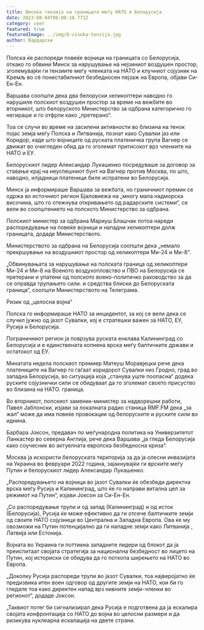 ```yaml
---
title: Висока тензија на границата меѓу НАТО и Белорусија
date: 2023-08-04T06:00:18.771Z
category: свет
featured: true
featuredImage: ../img/8-visoka-tenzija.jpg
author: Вардарски
---
```

Полска ќе распореди повеќе војници на границата со Белорусија, откако го обвини Минск за нарушување на нејзиниот воздушен простор, зголемувајќи ги тензиите меѓу членката на НАТО и клучниот сојузник на Кремљ во сè понестабилниот безбедносен пејзаж на Европа, објави Си-Ен-Ен.

Варшава соопшти дека два белоруски хеликоптери наводно го нарушиле полскиот воздушен простор за време на вежбите во вторникот, што белоруското Министерство за одбрана категорично го негираше и го отфрли како „претерано“.

Тоа се случи во време на засилени активности во близина на тенок појас земја меѓу Полска и Литванија, познат како Сувалки јаз или Коридор, каде што војниците од руската платеничка група Вагнер се движат во очигледен обид да го зголемат притисокот врз членките на НАТО и ЕУ.

Белорускиот лидер Александар Лукашенко посредуваше за договор за ставање крај на неуспешниот бунт на Вагнер против Москва, по што, наводно, илјадници платеници биле испратени во Белорусија.

Минск ја информираше Варшава за вежбата, но граничниот премин се одржа во источниот регион Бјаловиежа на „многу мала надморска височина, што го отежнува откривањето од радарските системи“, се вели во соопштението на полското Министерство за одбрана.

Полскиот министер за одбрана Мариуш Блашчак потоа нареди распоредување на повеќе војници и нападни хеликоптери долж границата, додаде Министерството.

Министерството за одбрана на Белорусија соопшти дека „немало прекршување на воздушниот простор од хеликоптери Ми-24 и Ми-8“.

„Обвинувањата за нарушување на полската граница од хеликоптери Ми-24 и Ми-8 на Военото воздухопловство и ПВО на Белорусија се претерани и упатени од полското воено-политичко раководство за да се оправда трупањето сили. и средства блиски до Белоруската граница“, соопшти Министерството на Телеграма.

Ризик од „целосна војна“

Полска го информираше НАТО за инцидентот, за кој се вели дека се случил јужно од јазот Сувалки, кој е стратешки важен за НАТО, ЕУ, Русија и Белорусија.

Пограничниот регион ја поврзува руската енклава Калининград со Белорусија и е единствената копнена врска меѓу балтичките држави и остатокот од ЕУ.

Минатата недела полскиот премиер Матеуш Моравјецки рече дека платениците на Вагнер го гаѓаат коридорот Сувалки низ Гродно, град во западна Белорусија, во ситуација која „станува уште поопасна“ додека руските сојузнички сили се обидуваат да го зголемат своето присуство во близина на НАТО. граница.

Во вторникот, полскиот заменик-министер за надворешни работи, Павел Јаблонски, изјави за локалната радио станица RMF.FM дека „за жал“ може да има повеќе провокации од белоруските и руските сили во иднина.

Барбара Јоксон, предавач по меѓународна политика на Универзитетот Ланкастер во северна Англија, рече дека Варшава „ја гледа Белорусија како соучесник во актуелната европска безбедносна криза“.

Москва ја искористи белоруската територија за да ја олесни инвазијата на Украина во февруари 2022 година, зајакнувајќи ги врските меѓу Путин и белорускиот лидер Александар Лукашенко.

„Распоредувањето на војници во јазот Сувалки ќе обезбеди директна врска меѓу Русија и Калининград, што ќе го направи витална цел за режимот на Путин“, изјави Јоксон за Си-Ен-Ен.

„Со распоредување трупи и од запад (Калининград) и од исток (Белорусија), Русија ќе може ефективно да ги отсече балтичките земји од своите НАТО сојузници во Централна и Западна Европа. Ова ќе му овозможи на Путин потенцијално да ги нападне земји како Литванија , Латвија или Естонија.

Војната во Украина ги поттикна западните лидери од блокот да ја преиспитаат својата стратегија за национална безбедност во лицето на Путин, кој историски се обидува да го поткопа ширењето на НАТО во Европа.

„Доколку Русија распореди трупи во јазот Сувалки, тоа најверојатно ќе предизвика итен воен одговор од другите земји на НАТО, кои би го гледале тоа како директен напад врз нивните земји-членки во регионот“, додаде Јоксон.

„Таквиот потег би сигнализирал дека Русија е подготвена да ја ескалира својата конфронтација со НАТО до војна во целосни размери и да ризикува нуклеарна ескалација на двете страни.